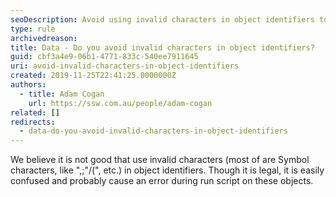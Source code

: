 ```yaml
---
seoDescription: Avoid using invalid characters in object identifiers to prevent errors and improve script run times.
type: rule
archivedreason:
title: Data - Do you avoid invalid characters in object identifiers?
guid: cbf3a4e9-06b1-4771-833c-540ee7911645
uri: avoid-invalid-characters-in-object-identifiers
created: 2019-11-25T22:41:25.0000000Z
authors:
  - title: Adam Cogan
    url: https://ssw.com.au/people/adam-cogan
related: []
redirects:
  - data-do-you-avoid-invalid-characters-in-object-identifiers
---
```


We believe it is not good that use invalid characters (most of are Symbol characters, like ",;"\/(", etc.) in object identifiers. Though it is legal, it is easily confused and probably cause an error during run script on these objects.

<!--endintro-->
